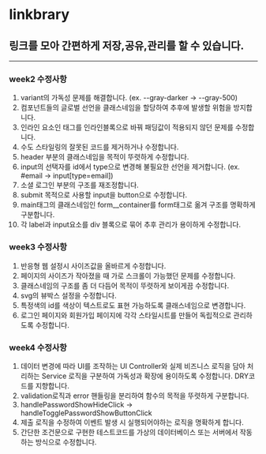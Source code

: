 # linkbrary

## 링크를 모아 간편하게 저장,공유,관리를 할 수 있습니다.

---

### week2 수정사항

1. variant의 가독성 문제를 해결합니다. (ex. --gray-darker -> --gray-500)
2. 컴포넌트들의 글로벌 선언을 클래스네임을 할당하여 추후에 발생할 위험을 방지합니다.
3. 인라인 요소인 태그를 인라인블록으로 바꿔 패딩값이 적용되지 않던 문제를 수정합니다.
4. 수도 스타일링의 잘못된 코드를 제거하거나 수정합니다.
5. header 부분의 클래스네임을 목적이 뚜렷하게 수정합니다.
6. input의 선택자를 id에서 type으로 변경해 불필요한 선언을 제거합니다. (ex. #email -> input[type=email])
7. 소셜 로그인 부분의 구조를 재조정합니다.
8. submit 목적으로 사용할 input을 button으로 수정합니다.
9. main태그의 클래스네임인 form\_\_container를 form태그로 옮겨 구조를 명확하게 구분합니다.
10. 각 label과 input요소를 div 블록으로 묶어 추후 관리가 용이하게 수정합니다.

### week3 수정사항

1. 반응형 웹 설정시 사이즈값을 올바르게 수정합니다.
2. 페이지의 사이즈가 작아졌을 때 가로 스크롤이 가능했던 문제를 수정합니다.
3. 클래스네임의 구조를 좀 더 다듬어 목적이 뚜렷하게 보이게끔 수정합니다.
4. svg의 뷰박스 설정을 수정합니다.
5. 특정색의 id를 색상이 텍스트로도 표현 가능하도록 클래스네임으로 변경합니다.
6. 로그인 페이지와 회원가입 페이지에 각각 스타일시트를 만들어 독립적으로 관리하도록 수정합니다.

### week4 수정사항

1. 데이터 변경에 따라 UI를 조작하는 UI Controller와 실제 비즈니스 로직을 담아 처리하는 Service 로직을 구분하여 가독성과 확장에 용이하도록 수정합니다. DRY코드를 지향합니다.
2. validation로직과 error 핸들링을 분리하여 함수의 목적을 뚜렷하게 구분합니다.
3. handlePasswordShowHideClick -> handleTogglePasswordShowButtonClick
4. 제출 로직을 수정하여 이벤트 발생 시 실행되어야하는 로직을 명확하게 합니다.
5. 간단한 조건문으로 구현한 테스트코드를 가상의 데이터베이스 또는 서버에서 작동하는 방식으로 수정합니다.
